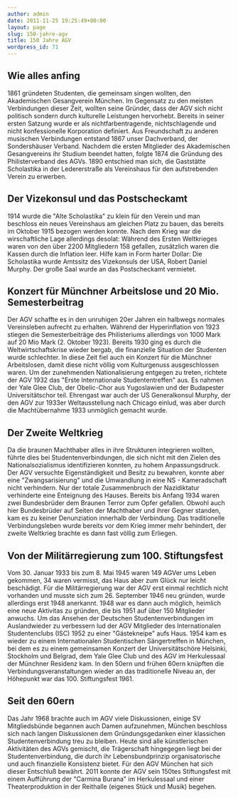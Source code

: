 ```yaml
---
author: admin
date: 2011-11-25 19:25:49+00:00
layout: page
slug: 150-jahre-agv
title: 150 Jahre AGV
wordpress_id: 71
---
```


## Wie alles anfing

1861 gründeten Studenten, die gemeinsam singen wollten, den Akademischen Gesangverein München.
Im Gegensatz zu den meisten Verbindungen dieser Zeit, wollten seine Gründer, dass der AGV sich nicht politisch sondern durch kulturelle Leistungen hervorhebt.
Bereits in seiner ersten Satzung wurde er als nichtfarbentragende, nichtschlagende und nicht konfessionelle Korporation definiert.
Aus Freundschaft zu anderen musischen Verbindungen entstand 1867 unser Dachverband, der Sondershäuser Verband.
Nachdem die ersten Mitglieder des Akademischen Gesangvereins ihr Studium beendet hatten, folgte 1874 die Gründung des Philisterverband des AGVs.
1890 entschied man sich, die Gaststätte Scholastika in der Ledererstraße als Vereinshaus für den aufstrebenden Verein zu erwerben.

## Der Vizekonsul und das Postscheckamt

1914 wurde die "Alte Scholastika" zu klein für den Verein und man beschloss ein neues Vereinshaus am gleichen Platz zu bauen, das bereits im Oktober 1915 bezogen werden konnte.
Nach dem Krieg war die wirschaftliche Lage allerdings desolat: Während des Ersten Weltkrieges waren von den über 2200 Mitgliedern 158 gefallen, zusätzlich waren die Kassen durch die Inflation leer.
Hilfe kam in Form harter Dollar: Die Scholastika wurde Amtssitz des Vizekonsuls der USA, Robert Daniel Murphy.
Der große Saal wurde an das Postscheckamt vermietet.

## Konzert für Münchner Arbeitslose und 20 Mio. Semesterbeitrag

Der AGV schaffte es in den unruhigen 20er Jahren ein halbwegs normales Vereinsleben aufrecht zu erhalten.
Während der Hyperinflation von 1923 stiegen die Semesterbeiträge des Philisteriums allerdings von 1000 Mark auf 20 Mio Mark (2. Oktober 1923).
Bereits 1930 ging es durch die Weltwirtschaftskrise wieder bergab, die finanzielle Situation der Studenten wurde schlechter.
In diese Zeit fiel auch ein Konzert für die Münchner Arbeitslosen, damit diese nicht völlig vom Kulturgenuss ausgeschlossen waren.
Um der zunehmenden Nationalisierung entgegen zu treten, richtete der AGV 1932 das "Erste Internationale Studententreffen" aus.
Es nahmen der Yale Glee Club, der Obelic-Chor aus Yugoslawien und der Budapester Universitätschor teil.
Ehrengast war auch der US Generalkonsul Murphy, der den AGV zur 1933er Weltausstellung nach Chicago einlud, was aber durch die Machtübernahme 1933 unmöglich gemacht wurde.

## Der Zweite Weltkrieg

Da die braunen Machthaber alles in ihre Strukturen integrieren wollten, führte dies bei Studentenverbindungen, die sich nicht mit den Zielen des Nationalsozialismus identifizieren konnten, zu hohem Anpassungsdruck.
Der AGV versuchte Eigenständigkeit und Besitz zu bewahren, konnte aber eine "Zwangsarisierung" und die Umwandlung in eine NS - Kameradschaft nicht verhindern.
Nur der totale Zusammenbruch der Nazidiktatur verhinderte eine Enteignung des Hauses.
Bereits bis Anfang 1934 waren zwei Bundesbrüder dem Braunen Terror zum Opfer gefallen.
Obwohl auch hier Bundesbrüder auf Seiten der Machthaber und ihrer Gegner standen, kam es zu keiner Denunziation innerhalb der Verbindung.
Das traditionelle Verbindungsleben wurde bereits vor dem Krieg immer mehr behindert, der zweite Weltkrieg brachte es dann fast völlig zum Erliegen.

## Von der Militärregierung zum 100. Stiftungsfest

Vom 30. Januar 1933 bis zum 8.
Mai 1945 waren 149 AGVer ums Leben gekommen, 34 waren vermisst, das Haus aber zum Glück nur leicht beschädigt.
Für die Militärregierung war der AGV erst einmal rechtlich nicht vorhanden und musste sich zum 26. September 1946 neu gründen, wurde allerdings erst 1948 anerkannt.
1948 war es dann auch möglich, heimlich eine neue Aktivitas zu gründen, die bis 1951 auf über 150 Mitglieder anwuchs.
Um das Ansehen der Deutschen Studentenverbindungen im Auslandwieder zu verbessern lud der AGV Mitglieder des Internationalen Studentenclubs (ISC) 1952 zu einer "Gästekneipe" aufs Haus.
1954 kam es wieder zu einem Internationalen Studentischen Sängertreffen in München, bei dem es zu einem gemeinsamen Konzert der Universitätschöre Helsinki, Stockholm und Belgrad, dem Yale Glee Club und des AGV im Herkulessaal der Münchner Residenz kam.
In den 50ern und frühen 60ern knüpften die Verbindungsveranstaltungen wieder an das traditionelle Niveau an, der Höhepunkt war das 100. Stiftungsfest 1961.

## Seit den 60ern

Das Jahr 1968 brachte auch im AGV viele Diskussionen, einige SV Mitgliedsbünde begannen auch Damen aufzunehmen, München beschloss sich nach langen Diskussionen dem Gründungsgedanken einer klassichen Studentenverbindung treu zu bleiben.
Heute sind alle künstlerischen Aktivitäten des AGVs gemischt, die Trägerschaft hingegegen liegt bei der Studentenverbindung, die durch ihr Lebensbundprinzip organisatorische und auch finanzielle Konsistenz bietet.
Für den AGV München hat sich dieser Entschluß bewährt.
2011 konnte der AGV sein 150tes Stiftungsfest mit einem Aufführung der "Carmina Burana" im Herkulessaal und einer Theaterproduktion in der Reithalle (eigenes Stück und Musik) begehen.
